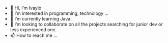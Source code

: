 - 👋 Hi, I’m Ivaylo
- 👀 I’m interested in programming, technology ...
- 🌱 I’m currently learning Java.
- 💞️ I’m looking to collaborate on all the projects searching for junior dev or less experienced one.
- 📫 How to reach me ...

<!---
IPT87/IPT87 is a ✨ special ✨ repository because its `README.md` (this file) appears on your GitHub profile.
You can click the Preview link to take a look at your changes.
--->
